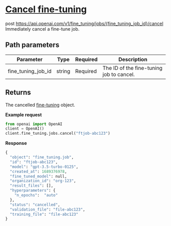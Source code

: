 # [Cancel fine-tuning](/docs/api-reference/fine-tuning/cancel)
post https://api.openai.com/v1/fine_tuning/jobs/{fine_tuning_job_id}/cancel 
Immediately cancel a fine-tune job. 
## Path parameters 
| Parameter | Type   | Required | Description|
| --- | --- | --- | --- |
| fine_tuning_job_id | string | Required | The ID of the fine-tuning job to cancel.| 
## Returns 
The cancelled
                [fine-tuning](/docs/api-reference/fine-tuning/object)
                object. 

**Example request**
```python
from openai import OpenAI
client = OpenAI()
client.fine_tuning.jobs.cancel("ftjob-abc123")
```

**Response**
```python
{
  "object": "fine_tuning.job",
  "id": "ftjob-abc123",
  "model": "gpt-3.5-turbo-0125",
  "created_at": 1689376978,
  "fine_tuned_model": null,
  "organization_id": "org-123",
  "result_files": [],
  "hyperparameters": {
    "n_epochs":  "auto"
  },
  "status": "cancelled",
  "validation_file": "file-abc123",
  "training_file": "file-abc123"
}
```

